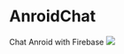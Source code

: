# AnroidChat
Chat Anroid with Firebase
<img src="https://github.com/Dia2001/DescribeAllProject/blob/master/ChatAppAnroid/tinnhan1.PNG?raw=true"/>
